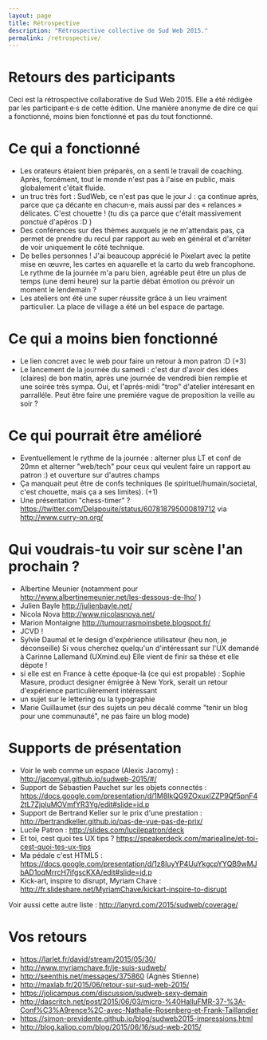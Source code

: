 ```yaml
---
layout: page
title: Rétrospective
description: "Rétrospective collective de Sud Web 2015."
permalink: /retrospective/
---
```


# Retours des participants

Ceci est la rétrospective collaborative de Sud Web 2015. Elle a été rédigée par les participant·e·s de cette édition.
Une manière anonyme de dire ce qui a fonctionné, moins bien fonctionné et pas du tout fonctionné.

# Ce qui a fonctionné

- Les orateurs étaient bien préparés, on a senti le travail de coaching. Après, forcément, tout le monde n'est pas à l'aise en public, mais globalement c'était fluide.
- un truc très fort : SudWeb, ce n'est pas que le jour J : ça continue après, parce que ça décante en chacun·e, mais aussi par des « relances » délicates. C'est chouette ! (tu dis ça parce que c'était massivement ponctué d'apéros :D )
- Des conférences sur des thèmes auxquels je ne m'attendais pas, ça permet de prendre du recul par rapport au web en général et d'arrêter de voir uniquement le côté technique.
- De belles personnes ! J'ai beaucoup apprécié le Pixelart avec la petite mise en œuvre, les cartes en aquarelle et la carto du web francophone. Le rythme de la journée m'a paru bien, agréable peut être un plus de temps (une demi heure) sur la partie débat émotion ou prévoir un moment le lendemain ?
- Les ateliers ont été une super réussite grâce à un lieu vraiment particulier. La place de village a été un bel espace de partage.

# Ce qui a moins bien fonctionné

- Le lien concret avec le web pour faire un retour à mon patron :D (+3)
- Le lancement de la journée du samedi : c'est dur d'avoir des idées (claires) de bon matin, après une journée de vendredi bien remplie et une soirée très sympa. Oui, et l'aprés-midi "trop" d'atelier intéresant en parralléle. Peut être faire une premiére vague de proposition la veille au soir ?



# Ce qui pourrait être amélioré

- Eventuellement le rythme de la journée : alterner plus LT et conf de 20mn et alterner "web/tech" pour ceux qui veulent faire un rapport au patron :) et ouverture sur d'autres champs 
- Ça manquait peut être de confs techniques (le spirituel/humain/societal, c'est chouette, mais ça a ses limites). (+1)
- Une présentation "chess-timer" ? https://twitter.com/Delapouite/status/607818795000819712 via http://www.curry-on.org/


# Qui voudrais-tu voir sur scène l'an prochain ?

- Albertine Meunier (notamment pour http://www.albertinemeunier.net/les-dessous-de-lho/ )
- Julien Bayle http://julienbayle.net/ 
- Nicola Nova http://www.nicolasnova.net/
- Marion Montaigne http://tumourrasmoinsbete.blogspot.fr/
- JCVD !
- Sylvie Daumal et le design d'expérience utilisateur (heu non, je déconseille) Si vous cherchez quelqu'un d'intéressant sur l'UX demandé à Carinne Lallemand (UXmind.eu) Elle vient de finir sa thése et elle dépote ! 
- si elle est en France à cette époque-là (ce qui est propable) : Sophie Masure, product designer émigrée à New York, serait un retour d'expérience particulièrement intéressant
- un sujet sur le lettering ou la typographie 
- Marie Guillaumet (sur des sujets un peu décalé comme "tenir un blog pour une communauté", ne pas faire un blog mode) 

# Supports de présentation


- Voir le web comme un espace (Alexis Jacomy) : http://jacomyal.github.io/sudweb-2015/#/
- Support de Sébastien Pauchet sur les objets connectés : https://docs.google.com/presentation/d/1M8IkQG9ZOxuxlZZP9Qf5pnF42tL7ZjpluMOVmfYR3Yg/edit#slide=id.p
- Support de Bertrand Keller sur le prix d'une prestation : http://bertrandkeller.github.io/pas-de-vue-pas-de-prix/
- Lucile Patron : http://slides.com/lucilepatron/deck
- Et toi, cest quoi tes UX tips ? https://speakerdeck.com/mariealine/et-toi-cest-quoi-tes-ux-tips
- Ma pédale c'est HTML5 : https://docs.google.com/presentation/d/1z8IuyYP4UuYkgcpYYQB9wMJbAD1oqMrrcH7ifgscKXA/edit#slide=id.p
- Kick-art, inspire  to disrupt, Myriam Chave : http://fr.slideshare.net/MyriamChave/kickart-inspire-to-disrupt

Voir aussi cette autre liste : http://lanyrd.com/2015/sudweb/coverage/

# Vos retours

- https://larlet.fr/david/stream/2015/05/30/
- http://www.myriamchave.fr/je-suis-sudweb/ 
- http://seenthis.net/messages/375860 (Agnès Stienne)
- http://maxlab.fr/2015/06/retour-sur-sud-web-2015/
- https://jolicampus.com/discussion/sudweb-sexy-demain
- http://dascritch.net/post/2015/06/03/micro-%40HalluFMR-37-%3A-Conf%C3%A9rence%2C-avec-Nathalie-Rosenberg-et-Frank-Taillandier
- https://simon-previdente.github.io/blog/sudweb2015-impressions.html
- http://blog.kaliop.com/blog/2015/06/16/sud-web-2015/
